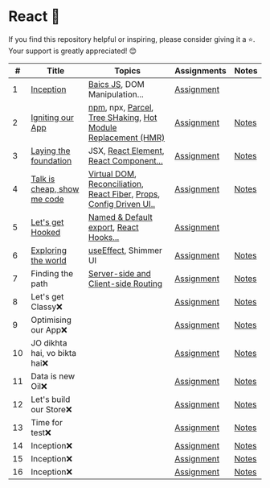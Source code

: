 # React 🚀
If you find this repository helpful or inspiring, please consider giving it a ⭐. Your support is greatly appreciated! 😊

\# | Title | Topics | Assignments | Notes 
----|----|----|----|----
1 | [Inception](https://github.com/vaibhav1281/Namaste-React/tree/main/React-Day-1) | [Baics JS](https://www.youtube.com/watch?v=pN6jk0uUrD8&list=PLxnjbfm5MCHFbRlyVCAqpJFdIzPN_IPID), DOM Manipulation...  | [Assignment](https://github.com/vaibhav1281/Namaste-React/blob/main/React-Day-1/README.md) |  
2 | [Igniting our App](https://github.com/vaibhav1281/Namaste-React/tree/main/React-Day-2) | [npm](https://docs.npmjs.com/about-npm), npx, [Parcel](https://parceljs.org/), [Tree SHaking](https://parceljs.org/features/scope-hoisting/), [Hot Module Replacement (HMR)](https://parceljs.org/features/development/#hot-reloading)  | [Assignment](https://github.com/vaibhav1281/Namaste-React/blob/main/React-Day-2/README.md) | [Notes](https://github.com/vaibhav1281/Namaste-React/tree/main/React-Day-2/Notes) 
3 | [Laying the foundation](https://github.com/vaibhav1281/Namaste-React/tree/main/React-Day-3) | JSX, [React Element](https://react.dev/reference/react/createElement), [React Component...](https://react.dev/reference/react/components)  | [Assignment](https://github.com/vaibhav1281/Namaste-React/blob/main/React-Day-3/README.md) | [Notes](https://github.com/vaibhav1281/Namaste-React/blob/main/React-Day-3/Notes/README.md) 
4 | [Talk is cheap, show me code](https://github.com/vaibhav1281/Namaste-React/tree/main/React-Day-4) | [Virtual DOM](https://github.com/vaibhav1281/Namaste-React/blob/main/React-Day-4/README.md#q-06-what-in-virtual-dom-), [Reconciliation](https://github.com/acdlite/react-fiber-architecture#what-is-reconciliation), [React Fiber](https://github.com/acdlite/react-fiber-architecture#introduction), [Props](https://react.dev/learn/passing-props-to-a-component), [Config Driven UI..](https://github.com/vaibhav1281/Namaste-React/blob/main/React-Day-4/README.md#q-11-what-is-a-config-driven-ui-)  | [Assignment](https://github.com/vaibhav1281/Namaste-React/blob/main/React-Day-4/README.md) | [Notes](https://github.com/vaibhav1281/Namaste-React/blob/main/React-Day-4/Notes/README.md) 
5 | [Let's get Hooked](https://github.com/vaibhav1281/Namaste-React/tree/main/React-Day-5) | [Named & Default export](https://react.dev/learn/importing-and-exporting-components#exporting-and-importing-a-component), [React Hooks...](https://react.dev/reference/react)  | [Assignment](https://github.com/vaibhav1281/Namaste-React/blob/main/React-Day-5/README.md) |  
6 | [Exploring the world](https://github.com/vaibhav1281/Namaste-React/tree/main/React-Day-6) | [useEffect](https://react.dev/reference/react/useEffect), Shimmer UI | [Assignment](https://github.com/vaibhav1281/Namaste-React/blob/main/React-Day-6/README.md) | [Notes](https://github.com/vaibhav1281/Namaste-React/blob/main/React-Day-6/React%20Day%206.pdf) 
7 | Finding the path | [Server-side and Client-side Routing](https://medium.com/@wilbo/server-side-vs-client-side-routing-71d710e9227f)  | [Assignment](https://github.com/vaibhav1281/Namaste-React/blob/main/React-Day-7/README.md) | [Notes]() 
8 | Let's get Classy❌ |  | [Assignment]() | [Notes]() 
9 | Optimising our App❌ |  | [Assignment]() | [Notes]() 
10 | JO dikhta hai, vo bikta hai❌ |  | [Assignment]() | [Notes]() 
11 | Data is new Oil❌ |  | [Assignment]() | [Notes]() 
12 | Let's build our Store❌ |  | [Assignment]() | [Notes]() 
13 | Time for test❌ |  | [Assignment]() | [Notes]() 
14 | Inception❌ |  | [Assignment]() | [Notes]() 
15 | Inception❌ |  | [Assignment]() | [Notes]() 
16 | Inception❌ |  | [Assignment]() | [Notes]() 
